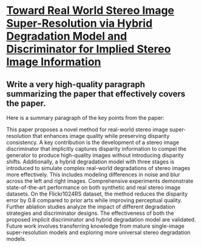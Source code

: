 # [Toward Real World Stereo Image Super-Resolution via Hybrid Degradation   Model and Discriminator for Implied Stereo Image Information](https://arxiv.org/abs/2312.07934)

## Write a very high-quality paragraph summarizing the paper that effectively covers the paper.

 Here is a summary paragraph of the key points from the paper:

This paper proposes a novel method for real-world stereo image super-resolution that enhances image quality while preserving disparity consistency. A key contribution is the development of a stereo image discriminator that implicitly captures disparity information to compel the generator to produce high-quality images without introducing disparity shifts. Additionally, a hybrid degradation model with three stages is introduced to simulate complex real-world degradations of stereo images more effectively. This includes modeling differences in noise and blur across the left and right images. Comprehensive experiments demonstrate state-of-the-art performance on both synthetic and real stereo image datasets. On the Flickr1024RS dataset, the method reduces the disparity error by 0.8 compared to prior arts while improving perceptual quality. Further ablation studies analyze the impact of different degradation strategies and discriminator designs. The effectiveness of both the proposed implicit discriminator and hybrid degradation model are validated. Future work involves transferring knowledge from mature single-image super-resolution models and exploring more universal stereo degradation models.
